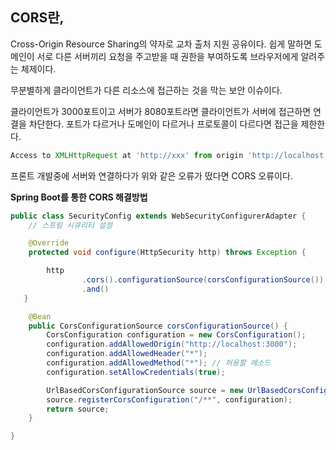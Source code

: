 ## CORS란,

Cross-Origin Resource Sharing의 약자로 교차 출처 지원 공유이다. 쉽게 말하면 도메인이 서로 다른 서버끼리 요청을 주고받을 때 권한을 부여하도록 브라우저에게 알려주는 체제이다. 

무분별하게 클라이언트가 다른 리소스에 접근하는 것을 막는 보안 이슈이다.

클라이언트가 3000포트이고 서버가 8080포트라면 클라이언트가 서버에 접근하면 연결을 차단한다.
포트가 다르거나 도메인이 다르거나 프로토콜이 다르다면 접근을 제한한다.



```javascript
Access to XMLHttpRequest at 'http://xxx' from origin 'http://localhost:3000' has been blocked by CORS policy: Response to preflight request doesn't pass access control check: No 'Access-Control-Allow-Origin' header is present on the requested resource.
```

프론트 개발중에 서버와 연결하다가 위와 같은 오류가 떴다면 CORS 오류이다.



**Spring Boot를 통한 CORS 해결방법**

```java
public class SecurityConfig extends WebSecurityConfigurerAdapter {
    // 스프링 시큐리티 설정

    @Override
    protected void configure(HttpSecurity http) throws Exception {

        http
                .cors().configurationSource(corsConfigurationSource())
                .and()
   }

    @Bean
    public CorsConfigurationSource corsConfigurationSource() {
        CorsConfiguration configuration = new CorsConfiguration();
        configuration.addAllowedOrigin("http://localhost:3000");
        configuration.addAllowedHeader("*");
        configuration.addAllowedMethod("*"); // 허용할 메소드
        configuration.setAllowCredentials(true);

        UrlBasedCorsConfigurationSource source = new UrlBasedCorsConfigurationSource();
        source.registerCorsConfiguration("/**", configuration);
        return source;
    }

}
```


